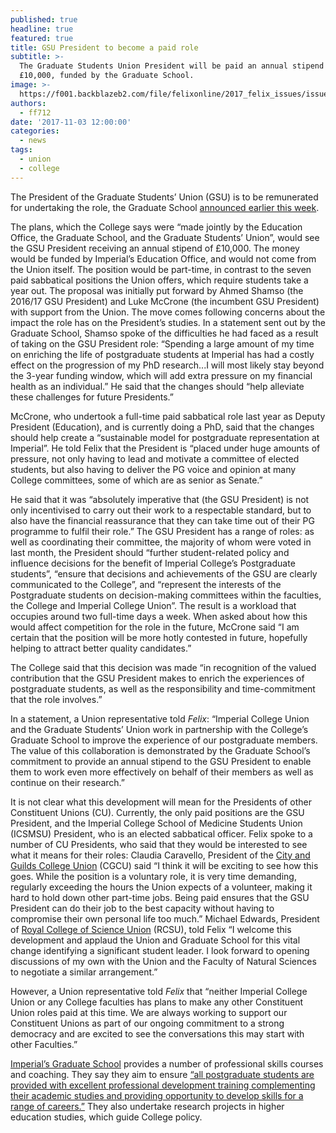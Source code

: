 ```yaml
---
published: true
headline: true
featured: true
title: GSU President to become a paid role
subtitle: >-
  The Graduate Students Union President will be paid an annual stipend of
  £10,000, funded by the Graduate School.
image: >-
  https://f001.backblazeb2.com/file/felixonline/2017_felix_issues/issue_1674/1674_news_gsu.png
authors:
  - ff712
date: '2017-11-03 12:00:00'
categories:
  - news
tags:
  - union
  - college
---
```

The President of the Graduate Students’ Union (GSU) is to be remunerated for undertaking the role, the Graduate School [announced earlier this week](http://wwwf.imperial.ac.uk/blog/postgraduatenoticeboard/2017/10/31/gsu-president-role-to-be-remunerated-in-future).

The plans, which the College says were “made jointly by the Education Office, the Graduate School, and the Graduate Students’ Union”, would see the GSU President receiving an annual stipend of £10,000. The money would be funded by Imperial’s Education Office, and would not come from the Union itself. The position would be part-time, in contrast to the seven paid sabbatical positions the Union offers, which require students take a year out. The proposal was initially put forward by Ahmed Shamso (the 2016/17 GSU President) and Luke McCrone (the incumbent GSU President) with support from the Union.
The move comes following concerns about the impact the role has on the President’s studies. In a statement sent out by the Graduate School, Shamso spoke of the difficulties he had faced as a result of taking on the GSU President role: “Spending a large amount of my time on enriching the life of postgraduate students at Imperial has had a costly effect on the progression of my PhD research...I will most likely stay beyond the 3-year funding window, which will add extra pressure on my financial health as an individual.” He said that the changes should “help alleviate these challenges for future Presidents.”

McCrone, who undertook a full-time paid sabbatical role last year as Deputy President (Education), and is currently doing a PhD, said that the changes should help create a “sustainable model for postgraduate representation at Imperial”. He told Felix that the President is “placed under huge amounts of pressure, not only having to lead and motivate a committee of elected students, but also having to deliver the PG voice and opinion at many College committees, some of which are as senior as Senate.” 

He said that it was “absolutely imperative that (the GSU President) is not only incentivised to carry out their work to a respectable standard, but to also have the financial reassurance that they can take time out of their PG programme to fulfil their role.”
The GSU President has a range of roles: as well as coordinating their committee, the majority of whom were voted in last month, the President should “further student-related policy and influence decisions for the benefit of Imperial College’s Postgraduate students”, “ensure that decisions and achievements of the GSU are clearly communicated to the College”, and “represent the interests of the Postgraduate students on decision-making committees within the faculties, the College and Imperial College Union”. The result is a workload that occupies around two full-time days a week.
When asked about how this would affect competition for the role in the future, McCrone said “I am certain that the position will be more hotly contested in future, hopefully helping to attract better quality candidates.”

The College said that this decision was made “in recognition of the valued contribution that the GSU President makes to enrich the experiences of postgraduate students, as well as the responsibility and time-commitment that the role involves.”

In a statement, a Union representative told _Felix_: “Imperial College Union and the Graduate Students’ Union work in partnership with the College’s Graduate School to improve the experience of our postgraduate members. The value of this collaboration is demonstrated by the Graduate School’s commitment to provide an annual stipend to the GSU President to enable them to work even more effectively on behalf of their members as well as continue on their research.”

It is not clear what this development will mean for the Presidents of other Constituent Unions (CU). Currently, the only paid positions are the GSU President, and the Imperial College School of Medicine Students Union (ICSMSU) President, who is an elected sabbatical officer. Felix spoke to a number of CU Presidents, who said that they would be interested to see what it means for their roles: Claudia Caravello, President of the [City and Guilds College Union](https://cgcu.net/) (CGCU) said “I think it will be exciting to see how this goes. While the position is a voluntary role, it is very time demanding, regularly exceeding the hours the Union expects of a volunteer, making it hard to hold down other part-time jobs. Being paid ensures that the GSU President can do their job to the best capacity without having to compromise their own personal life too much.” Michael Edwards, President of [Royal College of Science Union](https://www.rcsu.org.uk/exec/) (RCSU), told Felix “I welcome this development and applaud the Union and Graduate School for this vital change identifying a significant student leader. I look forward to opening discussions of my own with the Union and the Faculty of Natural Sciences to negotiate a similar arrangement.” 

However, a Union representative told _Felix_ that “neither Imperial College Union or any College faculties has plans to make any other Constituent Union roles paid at this time. We are always working to support our Constituent Unions as part of our ongoing commitment to a strong democracy and are excited to see the conversations this may start with other Faculties.”

[Imperial’s Graduate School](http://www.imperial.ac.uk/study/pg/graduate-school/) provides a number of professional skills courses and coaching. They say they aim to ensure [“all postgraduate students are provided with excellent professional development training complementing their academic studies and providing opportunity to develop skills for a range of careers.”](http://www.imperial.ac.uk/media/imperial-college/study/graduate-school/public/Graduate_school_annual_report_Sept_16_V6_WEB.pdf) They also undertake research projects in higher education studies, which guide College policy.
